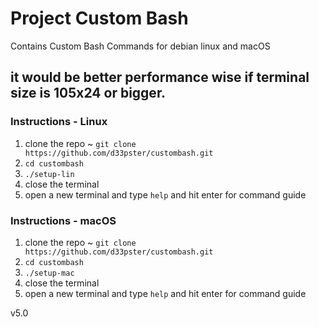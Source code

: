 # Project Custom Bash
Contains Custom Bash Commands for debian linux and macOS
## it would be better performance wise if terminal size is 105x24 or bigger.
### Instructions - Linux
1. clone the repo ~ ```git clone https://github.com/d33pster/custombash.git```
2. ```cd custombash``` 
3. ```./setup-lin```
4. close the terminal
5. open a new terminal and type ```help``` and hit enter for command guide

### Instructions - macOS
1. clone the repo ~ ```git clone https://github.com/d33pster/custombash.git```
2. ```cd custombash```
3. ```./setup-mac```
4. close the terminal
5. open a new terminal and type ```help``` and hit enter for command guide

v5.0
